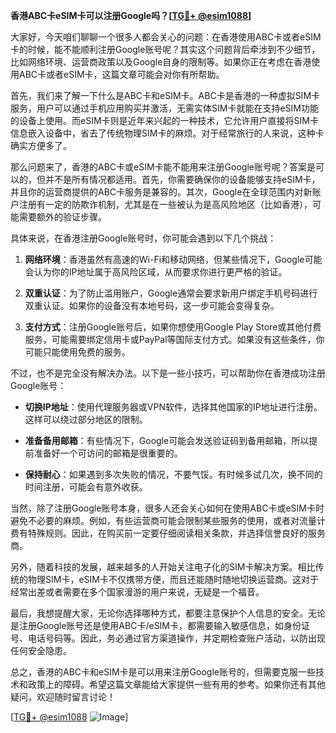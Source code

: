 **香港ABC卡eSIM卡可以注册Google吗？[[TG💪+ @esim1088](https://t.me/s/esim1088)]**

大家好，今天咱们聊聊一个很多人都会关心的问题：在香港使用ABC卡或者eSIM卡的时候，能不能顺利注册Google账号呢？其实这个问题背后牵涉到不少细节，比如网络环境、运营商政策以及Google自身的限制等。如果你正在考虑在香港使用ABC卡或者eSIM卡，这篇文章可能会对你有所帮助。

首先，我们来了解一下什么是ABC卡和eSIM卡。ABC卡是香港的一种虚拟SIM卡服务，用户可以通过手机应用购买并激活，无需实体SIM卡就能在支持eSIM功能的设备上使用。而eSIM卡则是近年来兴起的一种技术，它允许用户直接将SIM卡信息嵌入设备中，省去了传统物理SIM卡的麻烦。对于经常旅行的人来说，这种卡确实方便多了。

那么问题来了，香港的ABC卡或eSIM卡能不能用来注册Google账号呢？答案是可以的，但并不是所有情况都适用。首先，你需要确保你的设备能够支持eSIM卡，并且你的运营商提供的ABC卡服务是兼容的。其次，Google在全球范围内对新账户注册有一定的防欺诈机制，尤其是在一些被认为是高风险地区（比如香港），可能需要额外的验证步骤。

具体来说，在香港注册Google账号时，你可能会遇到以下几个挑战：

1. **网络环境**：香港虽然有高速的Wi-Fi和移动网络，但某些情况下，Google可能会认为你的IP地址属于高风险区域，从而要求你进行更严格的验证。
   
2. **双重认证**：为了防止滥用账户，Google通常会要求新用户绑定手机号码进行双重认证。如果你的设备没有本地号码，这一步可能会变得复杂。

3. **支付方式**：注册Google账号后，如果你想使用Google Play Store或其他付费服务，可能需要绑定信用卡或PayPal等国际支付方式。如果没有这些条件，你可能只能使用免费的服务。

不过，也不是完全没有解决办法。以下是一些小技巧，可以帮助你在香港成功注册Google账号：

- **切换IP地址**：使用代理服务器或VPN软件，选择其他国家的IP地址进行注册。这样可以绕过部分地区的限制。
  
- **准备备用邮箱**：有些情况下，Google可能会发送验证码到备用邮箱，所以提前准备好一个可访问的邮箱是很重要的。

- **保持耐心**：如果遇到多次失败的情况，不要气馁。有时候多试几次，换不同的时间注册，可能会有意外收获。

当然，除了注册Google账号本身，很多人还会关心如何在使用ABC卡或eSIM卡时避免不必要的麻烦。例如，有些运营商可能会限制某些服务的使用，或者对流量计费有特殊规则。因此，在购买前一定要仔细阅读相关条款，并选择信誉良好的服务商。

另外，随着科技的发展，越来越多的人开始关注电子化的SIM卡解决方案。相比传统的物理SIM卡，eSIM卡不仅携带方便，而且还能随时随地切换运营商。这对于经常出差或者需要在多个国家漫游的用户来说，无疑是一个福音。

最后，我想提醒大家，无论你选择哪种方式，都要注意保护个人信息的安全。无论是注册Google账号还是使用ABC卡/eSIM卡，都需要输入敏感信息，如身份证号、电话号码等。因此，务必通过官方渠道操作，并定期检查账户活动，以防出现任何安全隐患。

总之，香港的ABC卡和eSIM卡是可以用来注册Google账号的，但需要克服一些技术和政策上的障碍。希望这篇文章能给大家提供一些有用的参考。如果你还有其他疑问，欢迎随时留言讨论！

[[TG💪+ @esim1088](https://t.me/s/esim1088) ![Image](https://i.postimg.cc/4NQfJmqS/Snipaste-2025-05-13-00-14-12.png)]